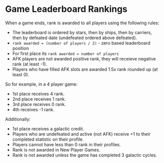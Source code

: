 # Game Leaderboard Rankings

When a game ends, rank is awarded to all players using the following rules:

- The leaderboard is ordered by stars, then by ships, then by carriers, then by defeated date (undefeated ordered above defeated).
- `rank awarded = (number of players / 2)` - zero based leaderboard position
- For first place its `rank awarded = number of players`
- AFK players are not awarded positive rank, they will receieve negative rank (at least -1).
- Players who have filled AFK slots are awarded 1.5x rank rounded up (at least 0).

So for example, in a 4 player game:
- 1st place receives 4 rank.
- 2nd place receives 1 rank.
- 3rd place receives 0 rank.
- 4th receives -1 rank.

Additionally:
- 1st place receives a galactic credit.
- Players who are undefeated and active (not AFK) receive +1 to their completed statistic on their profile.
- Players cannot have less than 0 rank in their profiles.
- Rank is not awarded in New Player Games.
- Rank is not awarded unless the game has completed 3 galactic cycles.